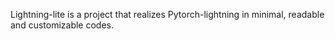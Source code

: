 Lightning-lite is a project that realizes Pytorch-lightning in minimal, readable and customizable codes.
